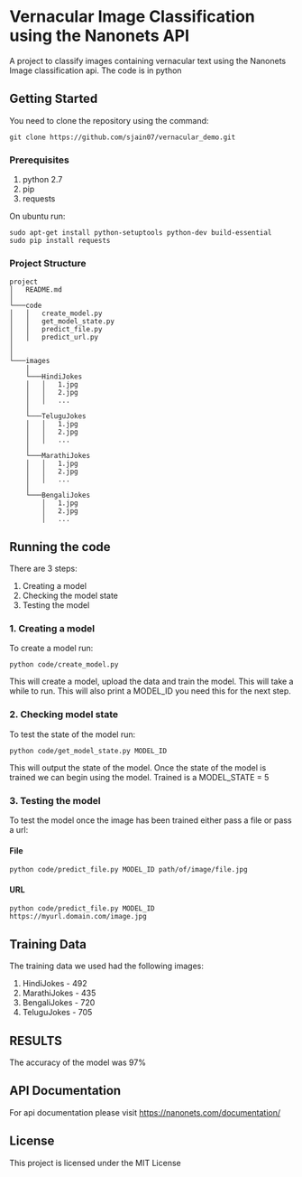 # Vernacular Image Classification using the Nanonets API

A project to classify images containing vernacular text using the Nanonets Image classification api. The code is in python

## Getting Started

You need to clone the repository using the command:
```
git clone https://github.com/sjain07/vernacular_demo.git
```

### Prerequisites

1. python 2.7
2. pip
3. requests

On ubuntu run:
```
sudo apt-get install python-setuptools python-dev build-essential 
sudo pip install requests
```

### Project Structure

```
project
│   README.md
│
└───code
│   │   create_model.py 
│   │   get_model_state.py 
│   │   predict_file.py
│   │   predict_url.py
│  
│  
└───images
    │
    └───HindiJokes
    │   │   1.jpg
    │   │   2.jpg
    │   │   ...
    │
    └───TeluguJokes
    │   │   1.jpg
    │   │   2.jpg
    │   │   ...
    │   
    └───MarathiJokes
    │   │   1.jpg
    │   │   2.jpg
    │   │   ...
    │   
    └───BengaliJokes
        │   1.jpg
        │   2.jpg
        │   ... 
```

## Running the code
There are 3 steps:
1. Creating a model
2. Checking the model state
3. Testing the model

### 1. Creating a model
To create a model run:
```
python code/create_model.py
```
This will create a model, upload the data and train the model. This will take a while to run. This will also print a MODEL_ID you need this for the next step.

### 2. Checking model state
To test the state of the model run:
```
python code/get_model_state.py MODEL_ID
```

This will output the state of the model. Once the state of the model is trained we can begin using the model. Trained is a MODEL_STATE = 5

### 3. Testing the model

To test the model once the image has been trained either pass a file or pass a url:

#### File
```
python code/predict_file.py MODEL_ID path/of/image/file.jpg
```

#### URL
```
python code/predict_file.py MODEL_ID https://myurl.domain.com/image.jpg
```

## Training Data

The training data we used had the following images:
1. HindiJokes - 492
2. MarathiJokes - 435
3. BengaliJokes - 720
4. TeluguJokes - 705

## RESULTS

The accuracy of the model was 97%


## API Documentation

For api documentation please visit https://nanonets.com/documentation/

## License

This project is licensed under the MIT License